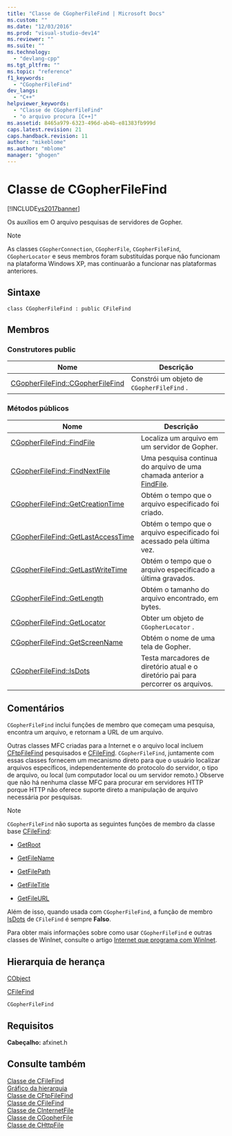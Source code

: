 ```yaml
---
title: "Classe de CGopherFileFind | Microsoft Docs"
ms.custom: ""
ms.date: "12/03/2016"
ms.prod: "visual-studio-dev14"
ms.reviewer: ""
ms.suite: ""
ms.technology: 
  - "devlang-cpp"
ms.tgt_pltfrm: ""
ms.topic: "reference"
f1_keywords: 
  - "CGopherFileFind"
dev_langs: 
  - "C++"
helpviewer_keywords: 
  - "Classe de CGopherFileFind"
  - "o arquivo procura [C++]"
ms.assetid: 8465a979-6323-496d-ab4b-e81383fb999d
caps.latest.revision: 21
caps.handback.revision: 11
author: "mikeblome"
ms.author: "mblome"
manager: "ghogen"
---
```

# Classe de CGopherFileFind
[!INCLUDE[vs2017banner](../../assembler/inline/includes/vs2017banner.md)]

Os auxílios em O arquivo pesquisas de servidores de Gopher.  
  
> [!NOTE]
>  As classes `CGopherConnection`, `CGopherFile`, `CGopherFileFind`, `CGopherLocator` e seus membros foram substituídas porque não funcionam na plataforma Windows XP, mas continuarão a funcionar nas plataformas anteriores.  
  
## Sintaxe  
  
```  
class CGopherFileFind : public CFileFind  
```  
  
## Membros  
  
### Construtores public  
  
|Nome|Descrição|  
|----------|---------------|  
|[CGopherFileFind::CGopherFileFind](../Topic/CGopherFileFind::CGopherFileFind.md)|Constrói um objeto de `CGopherFileFind` .|  
  
### Métodos públicos  
  
|Nome|Descrição|  
|----------|---------------|  
|[CGopherFileFind::FindFile](../Topic/CGopherFileFind::FindFile.md)|Localiza um arquivo em um servidor de Gopher.|  
|[CGopherFileFind::FindNextFile](../Topic/CGopherFileFind::FindNextFile.md)|Uma pesquisa continua do arquivo de uma chamada anterior a [FindFile](../Topic/CGopherFileFind::FindFile.md).|  
|[CGopherFileFind::GetCreationTime](../Topic/CGopherFileFind::GetCreationTime.md)|Obtém o tempo que o arquivo especificado foi criado.|  
|[CGopherFileFind::GetLastAccessTime](../Topic/CGopherFileFind::GetLastAccessTime.md)|Obtém o tempo que o arquivo especificado foi acessado pela última vez.|  
|[CGopherFileFind::GetLastWriteTime](../Topic/CGopherFileFind::GetLastWriteTime.md)|Obtém o tempo que o arquivo especificado a última gravados.|  
|[CGopherFileFind::GetLength](../Topic/CGopherFileFind::GetLength.md)|Obtém o tamanho do arquivo encontrado, em bytes.|  
|[CGopherFileFind::GetLocator](../Topic/CGopherFileFind::GetLocator.md)|Obter um objeto de `CGopherLocator` .|  
|[CGopherFileFind::GetScreenName](../Topic/CGopherFileFind::GetScreenName.md)|Obtém o nome de uma tela de Gopher.|  
|[CGopherFileFind::IsDots](../Topic/CGopherFileFind::IsDots.md)|Testa marcadores de diretório atual e o diretório pai para percorrer os arquivos.|  
  
## Comentários  
 `CGopherFileFind` inclui funções de membro que começam uma pesquisa, encontra um arquivo, e retornam a URL de um arquivo.  
  
 Outras classes MFC criadas para a Internet e o arquivo local incluem [CFtpFileFind](../Topic/CFtpFileFind%20Class.md) pesquisados e [CFileFind](../../mfc/reference/cfilefind-class.md).  `CGopherFileFind`, juntamente com essas classes fornecem um mecanismo direto para que o usuário localizar arquivos específicos, independentemente do protocolo do servidor, o tipo de arquivo, ou local \(um computador local ou um servidor remoto.\) Observe que não há nenhuma classe MFC para procurar em servidores HTTP porque HTTP não oferece suporte direto a manipulação de arquivo necessária por pesquisas.  
  
> [!NOTE]
>  `CGopherFileFind` não suporta as seguintes funções de membro da classe base [CFileFind](../../mfc/reference/cfilefind-class.md):  
  
-   [GetRoot](../Topic/CFileFind::GetRoot.md)  
  
-   [GetFileName](../Topic/CFileFind::GetFileName.md)  
  
-   [GetFilePath](../Topic/CFileFind::GetFilePath.md)  
  
-   [GetFileTitle](../Topic/CFileFind::GetFileTitle.md)  
  
-   [GetFileURL](../Topic/CFileFind::GetFileURL.md)  
  
 Além de isso, quando usada com `CGopherFileFind`, a função de membro [IsDots](../Topic/CFileFind::IsDots.md) de `CFileFind` é sempre **Falso**.  
  
 Para obter mais informações sobre como usar `CGopherFileFind` e outras classes de WinInet, consulte o artigo [Internet que programa com WinInet](../../mfc/win32-internet-extensions-wininet.md).  
  
## Hierarquia de herança  
 [CObject](../Topic/CObject%20Class.md)  
  
 [CFileFind](../../mfc/reference/cfilefind-class.md)  
  
 `CGopherFileFind`  
  
## Requisitos  
 **Cabeçalho:** afxinet.h  
  
## Consulte também  
 [Classe de CFileFind](../../mfc/reference/cfilefind-class.md)   
 [Gráfico da hierarquia](../../mfc/hierarchy-chart.md)   
 [Classe de CFtpFileFind](../Topic/CFtpFileFind%20Class.md)   
 [Classe de CFileFind](../../mfc/reference/cfilefind-class.md)   
 [Classe de CInternetFile](../../mfc/reference/cinternetfile-class.md)   
 [Classe de CGopherFile](../../mfc/reference/cgopherfile-class.md)   
 [Classe de CHttpFile](../Topic/CHttpFile%20Class.md)